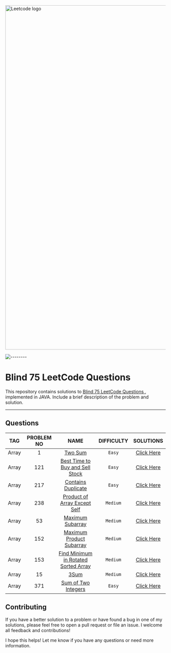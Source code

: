 <img src="https://upload.wikimedia.org/wikipedia/commons/0/0a/LeetCode_Logo_black_with_text.svg" width="1080" alt="Leetcode logo"/> 

![--------](https://raw.githubusercontent.com/FadyFouad/blog/master/assets/images/rainbow.png?token=GHSAT0AAAAAAB33Y2LPNUL5KCEDMD4QVO5MY54QALA)


Blind 75 LeetCode Questions
=================

This repository contains solutions
to [Blind 75 LeetCode Questions ](https://leetcode.com/discuss/general-discussion/460599/blind-75-leetcode-questions),
implemented in JAVA.
Include a brief description of the problem and solution.




---

## Questions

|  TAG  | PROBLEM NO |                                                          NAME                                                           | DIFFICULTY |                                                                                  SOLUTIONS                                                                                   |
|:-----:|:----------:|:-----------------------------------------------------------------------------------------------------------------------:|:----------:|:----------------------------------------------------------------------------------------------------------------------------------------------------------------------------:|
| Array |     1      |                                    [Two Sum](https://leetcode.com/problems/two-sum/)                                    |   `Easy`   |                                            [Click Here](https://github.com/FadyFouad/LeetCode-75-Questions/tree/main/src/TwoSum)                                             |
| Array |    121     |            [Best Time to Buy and Sell Stock](https://leetcode.com/problems/best-time-to-buy-and-sell-stock/)            |   `Easy`   |                                   [Click Here](https://github.com/FadyFouad/LeetCode-75-Questions/tree/main/src/BestTimeToBuyAndSellStock)                                   |
| Array |    217     |                         [Contains Duplicate](https://leetcode.com/problems/contains-duplicate/)                         |   `Easy`   |                                       [Click Here](https://github.com/FadyFouad/LeetCode-75-Questions/tree/main/src/ContainsDuplicate)                                       |
| Array |    238     |               [Product of Array Except Self](https://leetcode.com/problems/product-of-array-except-self/)               |  `Medium`  |                                   [Click Here](https://github.com/FadyFouad/LeetCode-75-Questions/tree/main/src/ProductOfArrayExceptSelf)                                    |
| Array |     53     |                           [Maximum Subarray](https://leetcode.com/problems/maximum-subarray/)                           |  `Medium`  |                                          [Click Here](https://github.com/FadyFouad/LeetCode-75-Questions/tree/main/src/MaxSubArray)                                          |
| Array |    152     |                   [Maximum Product Subarray](https://leetcode.com/problems/maximum-product-subarray/)                   |  `Medium`  |      [Click Here](https://github.com/FadyFouad/LeetCode-75-Questions/tree/main/src/MaximumProductSubarray)      |
| Array |    153     | [Find Minimum in Rotated Sorted Array](https://leetcode.com/problems/find-minimum-in-rotated-sorted-array/description/) |  `Medium`  | [Click Here](https://github.com/FadyFouad/LeetCode-75-Questions/tree/main/src/MinimumInRotatedSortedArray) |
| Array |     15     |                 [3Sum](https://leetcode.com/problems/3sum/)                 |  `Medium`  | [Click Here](https://github.com/FadyFouad/LeetCode-75-Questions/blob/f314710bacc6e25bc957e3435ac16a3997a4b116/src/_3sum/) |
| Array |    371     |                 [Sum of Two Integers](https://leetcode.com/problems/sum-of-two-integers/description/)                 |   `Easy`   | [Click Here](https://github.com/FadyFouad/LeetCode-75-Questions/tree/c8ce8131b0b4c057e76976ab45422d8c90c07370/src/SumOfTwoIntegers) |

[//]: # (||||||)

Contributing
------------

If you have a better solution to a problem or have found a bug in one of my solutions, please feel free to open a pull
request or file an issue. I welcome all feedback and contributions!

I hope this helps! Let me know if you have any questions or need more information.

